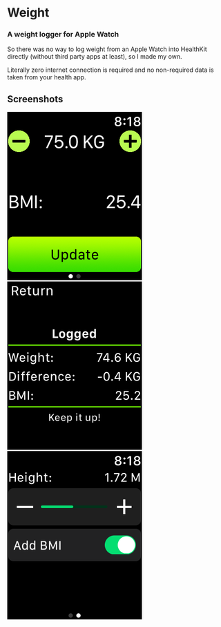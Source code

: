 #  Weight
### A weight logger for Apple Watch

So there was no way to log weight from an Apple Watch into HealthKit directly (without third party apps at least), so I made my own.

Literally zero internet connection is required and no non-required data is taken from your health app.

## Screenshots

![Beautiful Screenshot 1](/Screenshots/a.png)
![Beautiful Screenshot 2](/Screenshots/b.png)
![Beautiful Screenshot 3](/Screenshots/c.png)

